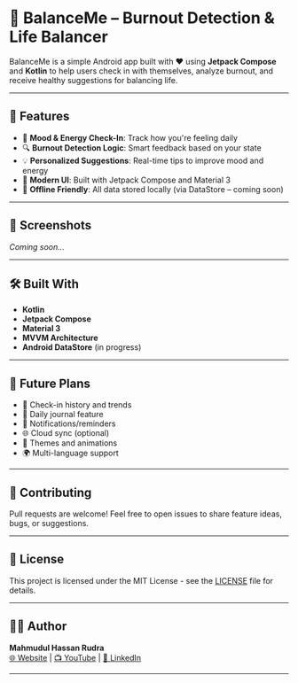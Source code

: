 # 📱 BalanceMe – Burnout Detection & Life Balancer

BalanceMe is a simple Android app built with ❤️ using **Jetpack Compose** and **Kotlin** to help users check in with themselves, analyze burnout, and receive healthy suggestions for balancing life.

---

## 🌟 Features

- 🧠 **Mood & Energy Check-In**: Track how you're feeling daily
- 🔍 **Burnout Detection Logic**: Smart feedback based on your state
- 💡 **Personalized Suggestions**: Real-time tips to improve mood and energy
- 🎨 **Modern UI**: Built with Jetpack Compose and Material 3
- 💾 **Offline Friendly**: All data stored locally (via DataStore – coming soon)

---

## 📸 Screenshots

_Coming soon..._

---

## 🛠 Built With

- **Kotlin**
- **Jetpack Compose**
- **Material 3**
- **MVVM Architecture**
- **Android DataStore** (in progress)

---

## 🚀 Future Plans

- 📅 Check-in history and trends
- 📝 Daily journal feature
- 🔔 Notifications/reminders
- 🌐 Cloud sync (optional)
- 🎨 Themes and animations
- 🌍 Multi-language support

---

## 🤝 Contributing

Pull requests are welcome! Feel free to open issues to share feature ideas, bugs, or suggestions.

---

## 📄 License

This project is licensed under the MIT License - see the [LICENSE](LICENSE) file for details.

---

## 👨‍💻 Author

**Mahmudul Hassan Rudra**  
[🌐 Website](https://rudra2001-coder.github.io/my/) | [📺 YouTube](https://www.youtube.com/@MahmudulHassanRudra) | [💼 LinkedIn](https://linkedin.com)

---



